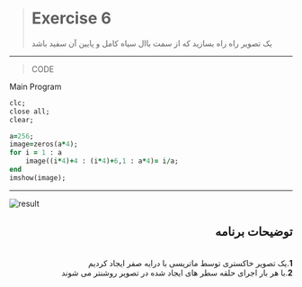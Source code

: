 
> # Exercise 6
>یک تصویر راه راه بسازید که از سمت باال سیاه کامل و پایین آن سفید باشد
***
>CODE

Main Program
```ruby
clc;
close all;
clear;

a=256;
image=zeros(a*4);
for i = 1 : a
    image((i*4)+4 : (i*4)+6,1 : a*4)= i/a;
end
imshow(image);

```
****
![result](https://user-images.githubusercontent.com/79658260/115447876-3b2e0880-a22e-11eb-99b3-f96dcac1765b.png)


<div dir="rtl">
<h2>توضیحات برنامه</h2> <br />
 <b>1</b>.یک تصویر خاکستری توسط ماتریسی با درایه صفر ایجاد کردیم<br />
<b>2</b>.با  هر بار اجرای حلقه سطر های ایجاد شده در تصویر روشنتر می شوند <br />
</div>
